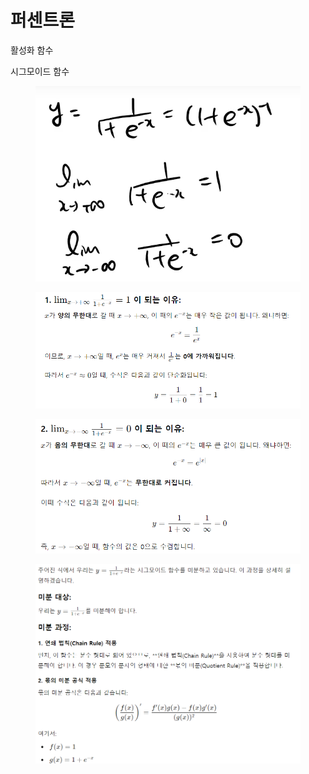 # 퍼센트론

활성화 함수&#x20;

시그모이드 함수

<figure><img src="../../../../../.gitbook/assets/image (4) (1).png" alt=""><figcaption></figcaption></figure>

<figure><img src="../../../../../.gitbook/assets/image (1) (1) (1) (1) (1) (1).png" alt=""><figcaption></figcaption></figure>

<figure><img src="../../../../../.gitbook/assets/image (2) (1) (1) (1) (1).png" alt=""><figcaption></figcaption></figure>

<figure><img src="../../../../../.gitbook/assets/image (3) (1) (1) (1).png" alt=""><figcaption></figcaption></figure>
